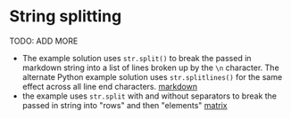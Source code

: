 # String splitting

TODO: ADD MORE

- The example solution uses `str.split()` to break the passed in markdown string into a list of lines broken up by the `\n` character. The alternate Python example solution uses `str.splitlines()` for the same effect across all line end characters. [markdown](../exercise-concepts/markdown.md)
- the example uses `str.split` with and without separators to break the passed in string into "rows" and then "elements" [matrix](../exercise-concepts/matrix.md)
